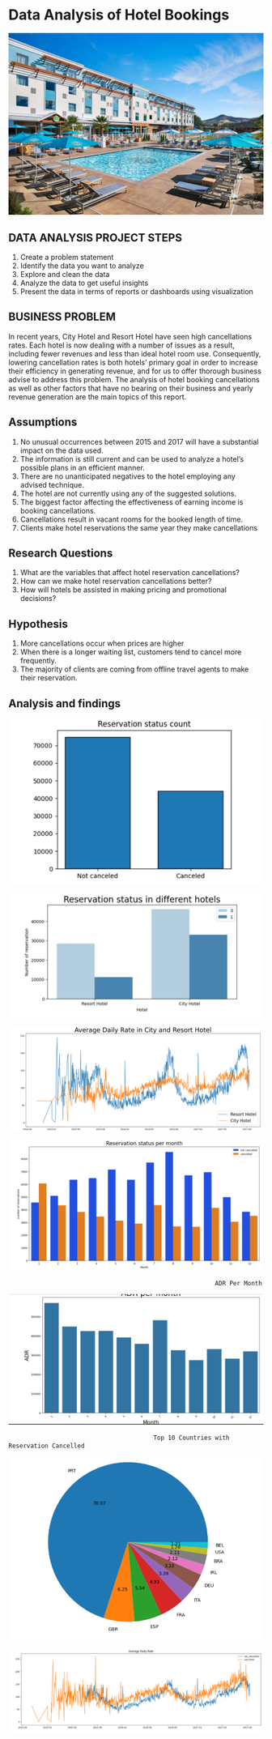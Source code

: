 # Data Analysis of Hotel Bookings

![](https://github.com/OluwakemiOretade/Python-Project-Data-Analysis-of-Hotel-Bookings/blob/main/Dataset%20for%20Project/hotel_pic.jpg)

## DATA ANALYSIS PROJECT STEPS
1.	Create a problem statement
2.	Identify the data you want to analyze
3.	Explore and clean the data
4.	Analyze the data to get useful insights
5.	Present the data in terms of reports or dashboards using visualization

## BUSINESS PROBLEM
In recent years, City Hotel and Resort Hotel have seen high cancellations rates. Each hotel is now dealing with a number of issues as a result, including fewer revenues and less than ideal hotel room use. Consequently, lowering cancellation rates is both hotels’ primary goal in order to increase their efficiency in generating revenue, and for us to offer thorough business advise to address this problem.
The analysis of hotel booking cancellations as well as other factors that have no bearing on their business and yearly revenue generation are the main topics of this report.

## Assumptions
1.	No unusual occurrences between 2015 and 2017 will have a substantial impact on the data used.
2.	The information is still current and can be used to analyze a hotel’s possible plans in an efficient manner.
3.	There are no unanticipated negatives to the hotel employing any advised technique.
4.	The hotel are not currently using any of the suggested solutions.
5.	The biggest factor affecting the effectiveness of earning income is booking cancellations.
6.	Cancellations result in vacant rooms for the booked length of time.
7.	Clients make hotel reservations the same year they make cancellations

## Research Questions
1.	What are the variables that affect hotel reservation cancellations?
2.	How can we make hotel reservation cancellations better?
3.	How will hotels be assisted in making pricing and promotional decisions?

## Hypothesis
1.	More cancellations occur when prices are higher
2.	When there is a longer waiting list, customers tend to cancel more frequently.
3.	The majority of clients are coming from offline travel agents to make their reservation.

## Analysis and findings

![](https://github.com/OluwakemiOretade/Python-Project-Data-Analysis-of-Hotel-Bookings/blob/main/Dataset%20for%20Project/reservation.png)

![](https://github.com/OluwakemiOretade/Python-Project-Data-Analysis-of-Hotel-Bookings/blob/main/Dataset%20for%20Project/Reservation_diff_hotels.png)

![](https://github.com/OluwakemiOretade/Python-Project-Data-Analysis-of-Hotel-Bookings/blob/main/Dataset%20for%20Project/Avg_daily_rate.png)

![](https://github.com/OluwakemiOretade/Python-Project-Data-Analysis-of-Hotel-Bookings/blob/main/Dataset%20for%20Project/Screenshot%202024-03-14%20163850.png)

                                                             ADR Per Month
![](https://github.com/OluwakemiOretade/Python-Project-Data-Analysis-of-Hotel-Bookings/blob/main/Dataset%20for%20Project/ADR_Per_Month.png)


                                            Top 10 Countries with Reservation Cancelled
![](https://github.com/OluwakemiOretade/Python-Project-Data-Analysis-of-Hotel-Bookings/blob/main/Dataset%20for%20Project/Top_10_countries_reservation_cancelled.png)


![](https://github.com/OluwakemiOretade/Python-Project-Data-Analysis-of-Hotel-Bookings/blob/main/Dataset%20for%20Project/Avg_daily_rate_2.png)
